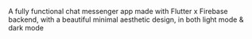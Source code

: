 A fully functional chat messenger app made with Flutter x Firebase backend, with a beautiful minimal aesthetic design, in both light mode & dark mode
